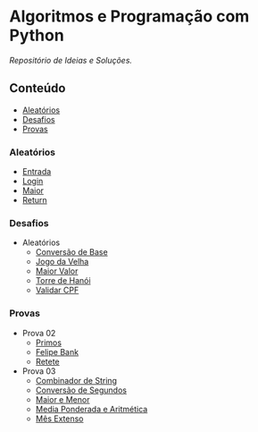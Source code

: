 # Algoritmos e Programação com Python

_Repositório de Ideias e Soluções._

## Conteúdo
- [Aleatórios](#Aleatórios)
- [Desafios](#Desafios)
- [Provas](#Provas)

### Aleatórios
- [Entrada](./Aleatorios/Entrada.py)
- [Login](./Aleatorios/Loginn.py)
- [Maior](./Aleatorios/Maior_tuple.py)
- [Return](./Aleatorios/Return_2.py)

### Desafios
- Aleatórios
    - [Conversão de Base](./Desafios/Aleatorios/Base_Conversion.py)
    - [Jogo da Velha](./Desafios/Aleatorios/Jogo_Velha.py)
    - [Maior Valor](./Desafios/Aleatorios/Maior_Valor.py)
    - [Torre de Hanói](./Desafios/Aleatorios/Torre_Hanoi.py)
    - [Validar CPF](./Desafios/Aleatorios/Validar_CPF.py)

### Provas
- Prova 02
    - [Primos](./Provas/Prova_02/10_primos.py)
    - [Felipe Bank](./Provas/Prova_02/Felipe_Bank.py)
    - [Retete](./Provas/Prova_02/Repete.py)
- Prova 03
    - [Combinador de String](./Provas/Prova_03/Combinador_Str.py)
    - [Conversão de Segundos](./Provas/Prova_03/Conversao_Seg.py)
    - [Maior e Menor](./Provas/Prova_03/Maior_Menor.py)
    - [Media Ponderada e Aritmética](./Provas/Prova_03/Media_Pon_Arit.py)
    - [Mês Extenso](./Provas/Prova_03/Mes_Extenso.py)
